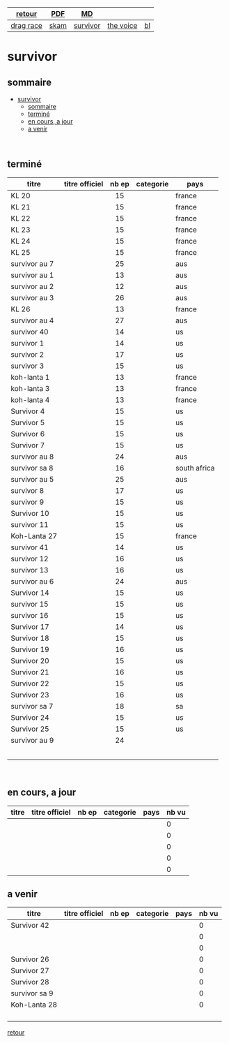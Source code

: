 
|[retour](./../index.html)|[PDF](./survivor.pdf)|[MD](./survivor.md)|||
| --- | --- | :---: | --- | --- |
|[drag race](./dragrace.html)|[skam](./skam.html)|[survivor](./survivor.html)|[the voice](./thevoice.html)|[bl](./../bl/bl.html)|

# survivor

## sommaire
- [survivor](#survivor)
  - [sommaire](#sommaire)
  - [terminé](#terminé)
  - [en cours, a jour](#en-cours-a-jour)
  - [a venir](#a-venir)

<div style="page-break-after: always; visibility: hidden"> 
\pagebreak 
</div>

## terminé
 
|titre|titre officiel|nb ep|categorie|pays|
| --- | --- | :---: | --- | --- |
|KL 20||15||france|
|KL 21||15||france|
|KL 22||15||france|
|KL 23||15||france|
|KL 24||15||france|
|KL 25||15||france|
|survivor au 7||25||aus|<!--  -->
|survivor au 1||13||aus|<!--  -->
|survivor au 2||12||aus|<!--  -->
|survivor au 3||26||aus|<!--  -->
|KL 26||13||france|<!--  -->
|survivor au 4||27||aus|<!--  -->
|survivor 40||14||us|<!--  -->
|survivor 1||14||us|<!--  -->
|survivor 2||17||us|<!--  -->
|survivor 3||15||us|<!--  -->
|koh-lanta 1||13||france|<!--  -->
|koh-lanta 3||13||france|<!--  -->
|koh-lanta 4||13||france|<!--  -->
|Survivor 4||15||us|<!--  -->
|Survivor 5||15||us|<!--  -->
|Survivor 6||15||us|<!--  -->
|Survivor 7||15||us|<!--  -->
|survivor au 8||24||aus|<!--  -->
|survivor sa 8||16||south africa|<!--  -->
|survivor au 5||25||aus|<!--  -->
|survivor 8||17||us|<!--  -->
|survivor 9||15||us|<!--  -->
|Survivor 10||15||us|<!--  -->
|survivor 11||15||us|<!--  -->
|Koh-Lanta 27||15||france|<!--  -->
|survivor 41||14||us|<!--  -->
|survivor 12||16||us|<!--  -->
|survivor 13||16||us|<!--  -->
|survivor au 6||24||aus|<!--  -->
|Survivor 14||15||us|<!--  -->
|survivor 15||15||us|<!--  -->
|survivor 16||15||us|<!--  -->
|Survivor 17||14||us|<!--  -->
|Survivor 18||15||us|<!--  -->
|Survivor 19||16||us|<!--  -->
|Survivor 20||15||us|<!--  -->
|Survivor 21||16||us|<!--  -->
|Survivor 22||15||us|<!--  -->
|Survivor 23||16||us|<!--  -->
|survivor sa 7||18||sa|<!--  -->
|Survivor 24||15||us|<!--  -->
|Survivor 25||15||us|<!--  -->
|survivor au 9||24|||<!--  -->
||||||<!--  -->
||||||<!--  -->
||||||<!--  -->
||||||<!--  -->
||||||<!--  -->


<div style="page-break-after: always; visibility: hidden"> 
\pagebreak 
</div>

## en cours, a jour
 
|titre|titre officiel|nb ep|categorie|pays|nb vu|
| --- | --- | :---: | --- | --- | --- |
||||||0|<!--  -->
||||||0|<!--  -->
||||||0|<!--  -->
||||||0|<!--  -->
||||||0|<!--  -->

## a venir
 
|titre|titre officiel|nb ep|categorie|pays|nb vu|
| --- | --- | :---: | --- | --- | --- |
|Survivor 42|||||0|<!--  -->
||||||0|<!--  -->
||||||0|<!--  -->
|Survivor 26|||||0|<!--  -->
|Survivor 27|||||0|<!--  -->
|Survivor 28|||||0|<!--  -->
|survivor sa 9|||||0|<!--  -->
|Koh-Lanta 28|||||0|<!--  -->
|||||||<!--  -->
|||||||<!--  -->
|||||||<!--  -->
|||||||<!--  -->

[retour](./../index.html)
